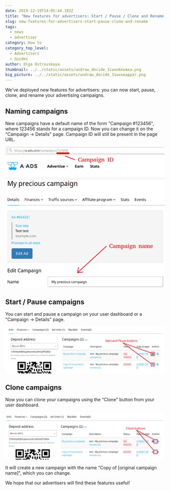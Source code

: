 ```yaml
---
date: 2019-12-19T14:05:44.182Z
title: "New features for advertisers: Start / Pause / Clone and Rename!"
slug: new-features-for-advertisers-start-pause-clone-and-rename
tags:
  - news
  - advertiser
category: How to
category_top_level:
  - Advertisers
  - Guides
author: Olga Ostrovskaya
thumbnail: ../../static/assets/undraw_decide_3iwxобложка.png
big_picture: ../../static/assets/undraw_decide_3iwxквадрат.png
---
```

We've deployed new features for advertisers: you can now start, pause, clone, and rename your advertising campaigns.

## Naming campaigns

New campaigns have a default name of the form "Campaign #123456", where 123456 stands for a campaign ID. Now you can change it on the "Campaign -> Details" page. Campaign ID will still be present in the page URL.

![](../../static/assets/rename_campaign.png)

## Start / Pause campaigns

You can start and pause a campaign on your user dashboard or a "Campaign -> Details" page.

![](../../static/assets/start-pause.png)

## Clone campaigns

Now you can clone your campaigns using the "Clone" button from your user dashboard.

![](../../static/assets/clone1.png)

It will create a new campaign with the name "Copy of \[original campaign name]", which you can change.

We hope that our advertisers will find these features useful!